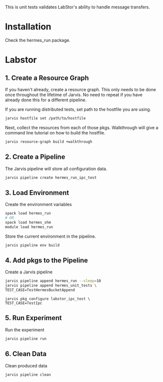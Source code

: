 
This is unit tests validates LabStor's ability to handle message transfers.

# Installation

Check the hermes_run package.

# Labstor

## 1. Create a Resource Graph

If you haven't already, create a resource graph. This only needs to be done
once throughout the lifetime of Jarvis. No need to repeat if you have already
done this for a different pipeline.

If you are running distributed tests, set path to the hostfile you are  using.
```bash
jarvis hostfile set /path/to/hostfile
```

Next, collect the resources from each of those pkgs. Walkthrough will give
a command line tutorial on how to build the hostfile.
```bash
jarvis resource-graph build +walkthrough
```

## 2. Create a Pipeline

The Jarvis pipeline will store all configuration data.
```bash
jarvis pipeline create hermes_run_ipc_test
```

## 3. Load Environment

Create the environment variables
```bash
spack load hermes_run
# OR 
spack load hermes_shm
module load hermes_run
```````````

Store the current environment in the pipeline.
```bash
jarvis pipeline env build
```

## 4. Add pkgs to the Pipeline

Create a Jarvis pipeline
```bash
jarvis pipeline append hermes_run --sleep=10
jarvis pipeline append hermes_unit_tests \
TEST_CASE=TestHermesBucketAppend
```

```
jarvis pkg configure labstor_ipc_test \
TEST_CASE=TestIpc
```

## 5. Run Experiment

Run the experiment
```bash
jarvis pipeline run
```

## 6. Clean Data

Clean produced data
```bash
jarvis pipeline clean
```